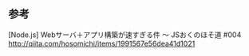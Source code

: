 ## 参考
[Node.js] Webサーバ＋アプリ構築が速すぎる件 〜 JSおくのほそ道 #004
http://qiita.com/hosomichi/items/1991567e56dea41d1021
